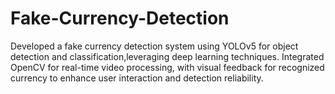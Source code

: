 # Fake-Currency-Detection
Developed a fake currency detection system using YOLOv5 for object detection and classification,leveraging deep learning techniques.
Integrated OpenCV for real-time video processing, with visual feedback for recognized currency to enhance user interaction and detection reliability.
